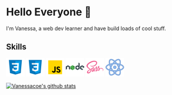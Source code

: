 # Hello Everyone :wave:

I'm Vanessa, a web dev learner and have build loads of cool stuff.

## Skills

![html logo](https://github.com/vanessacor/vanessacor/blob/master/images/icons8-css3-50.png) ![css logo](https://github.com/vanessacor/vanessacor/blob/master/images/icons8-css3-50.png) ![javascript logo](https://github.com/vanessacor/vanessacor/blob/master/images/icons8-javascript-50.png) ![nodejs logo](https://github.com/vanessacor/vanessacor/blob/master/images/icons8-nodejs-50.png) ![sass logo](https://github.com/vanessacor/vanessacor/blob/master/images/icons8-sass-50.png) ![react logo](https://github.com/vanessacor/vanessacor/blob/master/images/icons8-react-50.png)

[![Vanessacoe's github stats](https://github-readme-stats.vercel.app/api?username=vanessacor&theme=gruvbox&show_icons=true)](https://github.com/vanessacor/github-readme-stats)

